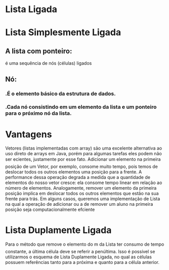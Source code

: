 # Lista Ligada

# Lista Simplesmente Ligada

## A lista com ponteiro: 
  é uma sequência de nós (células) ligados
## Nó: 
### .É o elemento básico da estrutura de dados. 

### .Cada nó consistindo em um elemento da lista e um ponteiro para o próximo nó da lista.


# Vantagens

  Vetores (listas implementadas com array) são uma excelente alternativa ao uso direto de arrays em Java,
porém para algumas tarefas eles podem não ser ecientes, justamente por esse fato.
Adicionar um elemento na primeira posição de um Vetor, por exemplo, consome muito tempo, pois temos
de deslocar todos os outros elementos uma posição para a frente. A performance dessa operação degrada
a medida que a quantidade de elementos do nosso vetor cresce: ela consome tempo linear em relação ao
número de elementos.
  Analogamente, remover um elemento da primeira posição implica em deslocar todos os outros elementos
que estão na sua frente para trás.
  Em alguns casos, queremos uma implementação de Lista na qual a operação de adicionar ou a de remover
um aluno na primeira posição seja computacionalmente efciente


# Lista Duplamente Ligada
  Para o método que remove o elemento do m da Lista ter consumo de tempo constante, a última célula
deve se referir a penúltima. Isso é possível se utilizarmos o esquema de Lista Duplamente Ligada, no qual as
células possuem referências tanto para a próxima e quanto para a célula anterior.